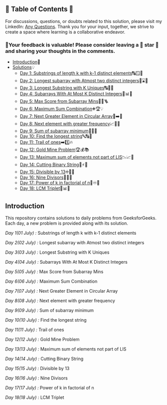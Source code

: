 ## 📜 Table of Contents 📜

For discussions, questions, or doubts related to this solution, please visit my LinkedIn: [Any Questions](https://www.linkedin.com/in/patel-hetkumar-sandipbhai-8b110525a). Thank you for your input, together, we strive to create a space where learning is a collaborative endeavor.

### 🔮Your feedback is valuable! Please consider leaving a 🌟 star 🌟 and sharing your thoughts in the comments.

- [Introduction](../README.md)📝
- [Solutions]()💡
  - [Day 1: Substrings of length k with k-1 distinct elements](01(July)%20Substrings%20of%20length%20k%20with%20k-1%20distinct%20elements.md)🔠🪟🧮
  - [Day 2: Longest subarray with Atmost two distinct integers](02(July)%20Longest%20subarray%20with%20Atmost%20two%20distinct%20integers.md)🔢⌛🐇
  - [Day 3: Longest Substring with K Uniques](03(July)%20Longest%20Substring%20with%20K%20Uniques.md)🔠🧩📘
  - [Day 4: Subarrays With At Most K Distinct Integers](04(July)%20Subarrays%20With%20At%20Most%20K%20Distinct%20Integers.md)🔢📊🧵
  - [Day 5: Max Score from Subarray Mins](05(July)%20Max%20Score%20from%20Subarray%20Mins.md)🧠💯🪜
  - [Day 6: Maximum Sum Combination](06(July)%20Maximum%20Sum%20Combination.md)➕🏆💡
  - [Day 7: Next Greater Element in Circular Array](07(July)%20Next%20Greater%20Element%20in%20Circular%20Array.md)🔁➡️🔄
  - [Day 8: Next element with greater frequency](08(July)%20Next%20element%20with%20greater%20frequency.md)📈🧺🧮
  - [Day 9: Sum of subarray minimum](09(July)%20Sum%20of%20subarray%20minimum.md)🔢➕🔄
  - [Day 10: Find the longest string](10(July)%20Find%20the%20longest%20string.md)🔤🔠📝
  - [Day 11: Trail of ones](11(July)%20Trail%20of%20ones.md)➡️1️⃣🔥
  - [Day 12: Gold Mine Problem](12(July)%20Gold%20Mine%20Problem.md)🏆💰📚
  - [Day 13: Maximum sum of elements not part of LIS](13(July)%20Maximum%20sum%20of%20elements%20not%20part%20of%20LIS.md)📉📈🔢
  - [Day 14: Cutting Binary String](14(July)%20Cutting%20Binary%20String.md)🎯⚡🔪
  - [Day 15: Divisible by 13](15(July)%20Divisible%20by%2013.md)➗🔢📍
  - [Day 16: Nine Divisors](16(July)%20Nine%20Divisors.md)🔢📐📘
  - [Day 17: Power of k in factorial of n](17(July)%20Power%20of%20k%20in%20factorial%20of%20n.md)📐♾️📝
  - [Day 18: LCM Triplet](18(July)%20LCM%20Triplet.md)🧮📊📐	








## Introduction

This repository contains solutions to daily problems from GeeksforGeeks. Each day, a new problem is provided along with its solution.

*Day 1(01 July) :* Substrings of length k with k-1 distinct elements

*Day 2(02 July) :* Longest subarray with Atmost two distinct integers

*Day 3(03 July) :* Longest Substring with K Uniques

*Day 4(04 July) :* Subarrays With At Most K Distinct Integers

*Day 5(05 July) :* Max Score from Subarray Mins

*Day 6(06 July) :* Maximum Sum Combination

*Day 7(07 July) :* Next Greater Element in Circular Array

*Day 8(08 July) :* Next element with greater frequency

*Day 9(09 July) :* Sum of subarray minimum

*Day 10(10 July) :* Find the longest string

*Day 11(11 July) :* Trail of ones

*Day 12(12 July) :* Gold Mine Problem 

*Day 13(13 July) :* Maximum sum of elements not part of LIS

*Day 14(14 July) :* Cutting Binary String

*Day 15(15 July) :* Divisible by 13

*Day 16(16 July) :* Nine Divisors 

*Day 17(17 July) :* Power of k in factorial of n

*Day 18(18 July) :* LCM Triplet 

<!--*Day 19(19 July) :* Case-specific Sorting of Strings

*Day 20(20 July) :* Group Balls by Sequence 

*Day 21(21 July) :* Police and Thieves

*Day 22(22 July) :* Largest Divisible Subset

*Day 23(23 July) :* Minimum sum

*Day 24(24 July) :* Lexicographically Largest String After K Deletions

*Day 25(25 July) :* Check if frequencies can be equal 

*Day 26(26 July) :* Game with String

*Day 27(27 July) :* Mobile numeric keypad

*Day 28(28 July) :* Counting elements in two arrays

*Day 29(29 July) :* Split Array Largest Sum 

*Day 30(30 July) :* Max min Height-->
